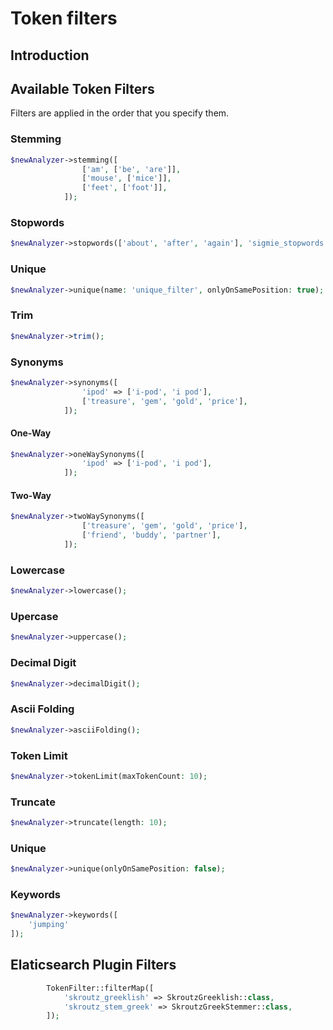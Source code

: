 # Token filters

## Introduction

## Available Token Filters

Filters are applied in the order that you specify them.

###  Stemming
```php
$newAnalyzer->stemming([
                ['am', ['be', 'are']],
                ['mouse', ['mice']],
                ['feet', ['foot']],
            ]);
```

### Stopwords
```php
$newAnalyzer->stopwords(['about', 'after', 'again'], 'sigmie_stopwords');
```

### Unique
```php
$newAnalyzer->unique(name: 'unique_filter', onlyOnSamePosition: true);
```

### Trim
```php
$newAnalyzer->trim();
```

### Synonyms
```php
$newAnalyzer->synonyms([
                'ipod' => ['i-pod', 'i pod'],
                ['treasure', 'gem', 'gold', 'price'],
            ]);
```

#### One-Way
```php
$newAnalyzer->oneWaySynonyms([
                'ipod' => ['i-pod', 'i pod'],
            ]);
```

#### Two-Way
```php
$newAnalyzer->twoWaySynonyms([
                ['treasure', 'gem', 'gold', 'price'],
                ['friend', 'buddy', 'partner'],
            ]);
```


### Lowercase
```php
$newAnalyzer->lowercase();
```

### Upercase
```php
$newAnalyzer->uppercase();
```

### Decimal Digit
```php
$newAnalyzer->decimalDigit();
```

### Ascii Folding
```php
$newAnalyzer->asciiFolding();
```

### Token Limit
```php
$newAnalyzer->tokenLimit(maxTokenCount: 10);
```

### Truncate
```php
$newAnalyzer->truncate(length: 10);
```

### Unique
```php
$newAnalyzer->unique(onlyOnSamePosition: false);
```

### Keywords

```php
$newAnalyzer->keywords([
    'jumping'
]);
```

## Elaticsearch Plugin Filters

```php
        TokenFilter::filterMap([
            'skroutz_greeklish' => SkroutzGreeklish::class,
            'skroutz_stem_greek' => SkroutzGreekStemmer::class,
        ]);
```
